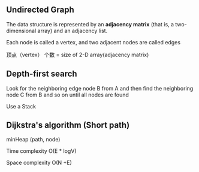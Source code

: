 ## Undirected Graph
The data structure is represented by an **adjacency matrix** (that is, a two-dimensional array) and an adjacency list. 

Each node is called a vertex, and two adjacent nodes are called edges

顶点（vertex） 个数 = size of 2-D array(adjacency matrix)

## Depth-first search

Look for the neighboring edge node B from A and then find the neighboring node C from B and so on until all nodes are found

Use a Stack


## Dijkstra's algorithm (Short path)
  minHeap  (path, node)

  Time complexity O(E * logV)
  
  Space complexity O(N +E)
